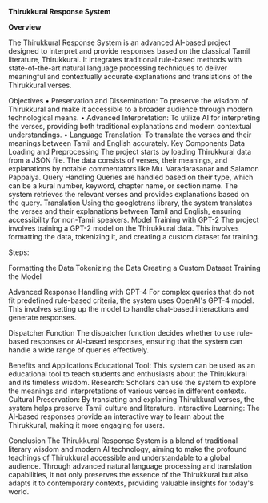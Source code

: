 ****Thirukkural Response System****

**Overview**


The Thirukkural Response System is an advanced AI-based project designed to interpret and provide responses based on the classical Tamil literature, Thirukkural. It integrates traditional rule-based methods with state-of-the-art natural language processing techniques to deliver meaningful and contextually accurate explanations and translations of the Thirukkural verses.


Objectives
•	Preservation and Dissemination: To preserve the wisdom of Thirukkural and make it accessible to a broader audience through modern technological means.
•	Advanced Interpretation: To utilize AI for interpreting the verses, providing both traditional explanations and modern contextual understandings.
•	Language Translation: To translate the verses and their meanings between Tamil and English accurately.
Key Components
Data Loading and Preprocessing
The project starts by loading Thirukkural data from a JSON file. The data consists of verses, their meanings, and explanations by notable commentators like Mu. Varadarasanar and Salamon Pappaiya.
Query Handling
Queries are handled based on their type, which can be a kural number, keyword, chapter name, or section name. The system retrieves the relevant verses and provides explanations based on the query.
Translation
Using the googletrans library, the system translates the verses and their explanations between Tamil and English, ensuring accessibility for non-Tamil speakers.
Model Training with GPT-2
The project involves training a GPT-2 model on the Thirukkural data. This involves formatting the data, tokenizing it, and creating a custom dataset for training.

Steps:

Formatting the Data
Tokenizing the Data
Creating a Custom Dataset
Training the Model

Advanced Response Handling with GPT-4
For complex queries that do not fit predefined rule-based criteria, the system uses OpenAI's GPT-4 model. This involves setting up the model to handle chat-based interactions and generate responses.

Dispatcher Function
The dispatcher function decides whether to use rule-based responses or AI-based responses, ensuring that the system can handle a wide range of queries effectively.

Benefits and Applications
Educational Tool: This system can be used as an educational tool to teach students and enthusiasts about the Thirukkural and its timeless wisdom.
Research: Scholars can use the system to explore the meanings and interpretations of various verses in different contexts.
Cultural Preservation: By translating and explaining Thirukkural verses, the system helps preserve Tamil culture and literature.
Interactive Learning: The AI-based responses provide an interactive way to learn about the Thirukkural, making it more engaging for users.


Conclusion
The Thirukkural Response System is a blend of traditional literary wisdom and modern AI technology, aiming to make the profound teachings of Thirukkural accessible and understandable to a global audience. Through advanced natural language processing and translation capabilities, it not only preserves the essence of the Thirukkural but also adapts it to contemporary contexts, providing valuable insights for today's world.
